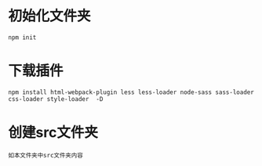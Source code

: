 # 初始化文件夹
    npm init

# 下载插件
    npm install html-webpack-plugin less less-loader node-sass sass-loader css-loader style-loader  -D

# 创建src文件夹
    如本文件夹中src文件夹内容

# 